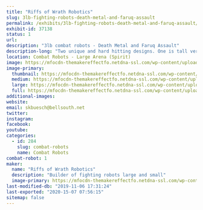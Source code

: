 ```yaml
---
title: "Riffs of Wrath Robotics"
slug: 3lb-fighting-robots-death-metal-and-faruq-assault
permalink: /exhibits/3lb-fighting-robots-death-metal-and-faruq-assault/
exhibit-id: 37138
status: 1
url: 
description: "3lb combat robots - Death Metal and Faruq Assault"
description-long: "Two unique and hard hitting designs. One is tall vertical spinner with a 12\" diameter blade and the second bot a weapon which has 2/3 of the total mass spinning."
location: Combat Robots - Large Arena (Spirit)
image: https://mfocdn-themakereffectfo.netdna-ssl.com/wp-content/uploads/2019/08/death_metal_pic2-1-929x1024.jpg
image-primary:
  thumbnail: https://mfocdn-themakereffectfo.netdna-ssl.com/wp-content/uploads/2019/08/death_metal_pic2-1-150x150.jpg
  medium: https://mfocdn-themakereffectfo.netdna-ssl.com/wp-content/uploads/2019/08/death_metal_pic2-1-272x300.jpg
  large: https://mfocdn-themakereffectfo.netdna-ssl.com/wp-content/uploads/2019/08/death_metal_pic2-1-929x1024.jpg
  full: https://mfocdn-themakereffectfo.netdna-ssl.com/wp-content/uploads/2019/08/death_metal_pic2-1.jpg
additional-images:
website: 
email: skbuesch@bellsouth.net
twitter: 
instagram: 
facebook: 
youtube: 
categories:
  - id: 284
    slug: combat-robots
    name: Combat Robots
combat-robot: 1
maker:
  name: "Riffs of Wrath Robotics"
  description: "Builder of fighting robots large and small"
  image-primary: https://mfocdn-themakereffectfo.netdna-ssl.com/wp-content/uploads/2019/08/death_metal_pic2-272x300.jpg
last-modified-db: "2019-11-06 17:31:24"
last-exported: "2020-15-07 07:56:15"
sitemap: false
---
```

